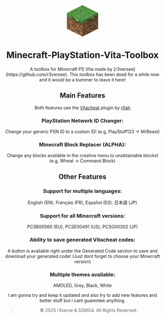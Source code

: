 <div align="center">
<img src="https://github.com/SSMG4/Minecraft-PlayStation-Vita-Toolbox/blob/master/icon.png" alt="MPSVT" width="100" height="100"/>
</div>
<h1 align="center"> Minecraft-PlayStation-Vita-Toolbox</h1>
<div align="center">
A toolbox for Minecraft PS Vita made by [r3versee](https://github.com/r3versee). This toolbox has been dead for a while now and it would be a bummer to leave it here!

## Main Features
Both features use the [Vitacheat](https://github.com/r0ah/vitacheat) plugin by [r0ah](https://github.com/r0ah)
### PlayStation Network ID Changer:
Change your generic PSN ID to a custom ID! (e.g, PlayStuff123 -> MrBeast)
### Minecraft Block Replacer (ALPHA):
Change any blocks available in the creative menu to unobtainable blocks! (e.g, Wheat -> Command Block)

## Other Features
### Support for multiple languages: 
English (EN), Français (FR), Español (ES), 日本語 (JP)
### Support for all Minecraft versions:
PCSB00560 (EU), PCSE00491 (US), PCSG00302 (JP)
### Ability to save generated Vitacheat codes:
A button is available right under the Generated Code section to save and download your generated code! (Just dont forget to choose your Minecraft version)
### Multiple themes available:
AMOLED, Grey, Black, White

I am gonna try and keep it updated and also try to add new features and better stuff but i cant guarentee anything.

>&copy; 2025 r3verse & SSMG4. All Rights Reserved.
